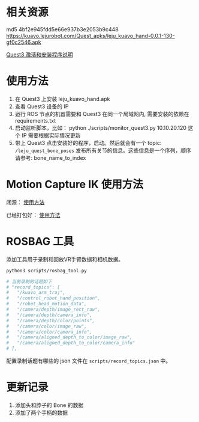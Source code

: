 # 相关资源

md5 4bf2e945fdd5e66e937b3e2053b9c448 https://kuavo.lejurobot.com/Quest_apks/leju_kuavo_hand-0.0.1-130-gf0c2546.apk

[Quest3 激活和安装程序说明](./docs/Quest3_激活和安装说明.md)

# 使用方法 

1. 在 Quest3 上安装 leju_kuavo_hand.apk
2. 查看 Quest3 设备的 IP
3. 运行 ROS 节点的机器需要和 Quest3 在同一个局域网内, 需要安装的依赖在 requirements.txt
4. 启动监听脚本，比如： python ./scripts/monitor_quest3.py 10.10.20.120 这个 IP 需要根据实际情况更新
5. 带上 Quest3 点击安装好的程序，启动。然后就会有一个 topic: `/leju_quest_bone_poses` 发布所有关节的信息。这些信息是一个序列，顺序请参考: bone_name_to_index

# Motion Capture IK 使用方法

闭源：
[使用方法](https://www.lejuhub.com/highlydynamic/motion_capture_ik/-/blob/develop/README.md)

已经打包好：
[使用方法](https://www.lejuhub.com/highlydynamic/motion_capture_ik_packaged/-/blob/develop/README.md)

# ROSBAG 工具

添加工具用于录制和回放VR手臂数据和相机数据。

```bash
python3 scripts/rosbag_tool.py

# 当前录制的话题如下
# "record_topics": [
#   "/kuavo_arm_traj",
#   "/control_robot_hand_position",
#   "/robot_head_motion_data",
#   "/camera/depth/image_rect_raw",
#   "/camera/depth/camera_info",
#   "/camera/depth/color/points",
#   "/camera/color/image_raw",
#   "/camera/color/camera_info",
#   "/camera/aligned_depth_to_color/image_raw",
#   "/camera/aligned_depth_to_color/camera_info"
# ],
```

配置录制话题有哪些的 json 文件在 `scripts/record_topics.json` 中。

# 更新记录

1. 添加头和脖子的 Bone 的数据
2. 添加了两个手柄的数据
